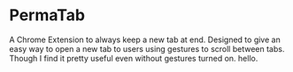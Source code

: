 # PermaTab
A Chrome Extension to always keep a new tab at end. Designed to give an easy way to open a new tab to users using gestures to scroll between tabs. Though I find it pretty
useful even without gestures turned on. hello. 
